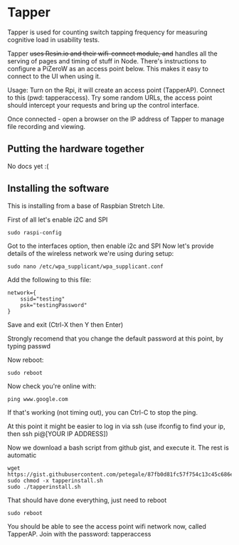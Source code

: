 Tapper
======

Tapper is used for counting switch tapping frequency for measuring cognitive load in usability tests.

Tapper ~~uses Resin.io and their wifi-connect module, and~~ handles all the serving of pages and timing of stuff in Node. There's instructions to configure a PiZeroW as an access point below. This makes it easy to connect to the UI when using it.

Usage:
Turn on the Rpi, it will create an access point (TapperAP). Connect to this (pwd: tapperaccess). Try some random URLs, the access point should intercept your requests and bring up the control interface.

Once connected - open a browser on the IP address of Tapper to manage file recording and viewing.

Putting the hardware together
-----------------------------

No docs yet :(

Installing the software
-----------------------

This is installing from a base of Raspbian Stretch Lite.

First of all let's enable i2C and SPI

```
sudo raspi-config
```
Got to the interfaces option, then enable i2c and SPI
Now let's provide details of the wireless network we're using during setup:
```
sudo nano /etc/wpa_supplicant/wpa_supplicant.conf
```

Add the following to this file:
```
network={
    ssid="testing"
    psk="testingPassword"
}
```
Save and exit (Ctrl-X then Y then Enter)

Strongly recomend that you change the default password at this point, by typing passwd

Now reboot:
```
sudo reboot
```
Now check you're online with:
```
ping www.google.com
```
If that's working (not timing out), you can Ctrl-C to stop the ping.

At this point it might be easier to log in via ssh (use ifconfig to find your ip, then ssh pi@[YOUR IP ADDRESS])

Now we download a bash script from github gist, and execute it. The rest is automatic

```
wget https://gist.githubusercontent.com/petegale/87fb0d81fc57f754c13c45c686ea11d1/raw/48043b8e86067f8db9a8ea2474d7d2e6624c52c1/tapperinstall.sh
sudo chmod -x tapperinstall.sh
sudo ./tapperinstall.sh
```

That should have done everything, just need to reboot

```
sudo reboot
```

You should be able to see the access point wifi network now, called TapperAP. Join with the password: tapperaccess